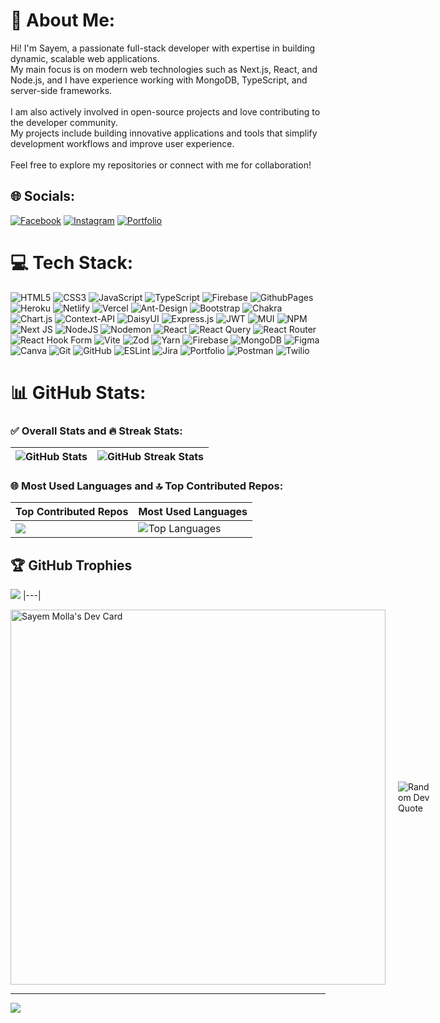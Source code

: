 # 💫 About Me:
Hi! I'm Sayem, a passionate full-stack developer with expertise in building dynamic, scalable web applications.<br>My main focus is on modern web technologies such as Next.js, React, and Node.js, and I have experience working with MongoDB, TypeScript, and server-side frameworks.<br><br>I am also actively involved in open-source projects and love contributing to the developer community. <br>My projects include building innovative applications and tools that simplify development workflows and improve user experience.<br><br>Feel free to explore my repositories or connect with me for collaboration!


## 🌐 Socials:
[![Facebook](https://img.shields.io/badge/Facebook-%231877F2.svg?logo=Facebook&logoColor=white)](https://facebook.com/sayemmolla.dev) 
[![Instagram](https://img.shields.io/badge/Instagram-%23E4405F.svg?logo=Instagram&logoColor=white)](https://instagram.com/developersayem) 
[![Portfolio](https://img.shields.io/badge/Portfolio-%23000000.svg?logo=About.me&logoColor=white)](https://sayemmolla.vercel.app/)


# 💻 Tech Stack:
![HTML5](https://img.shields.io/badge/html5-%23E34F26.svg?style=for-the-badge&logo=html5&logoColor=white) ![CSS3](https://img.shields.io/badge/css3-%231572B6.svg?style=for-the-badge&logo=css3&logoColor=white) ![JavaScript](https://img.shields.io/badge/javascript-%23323330.svg?style=for-the-badge&logo=javascript&logoColor=%23F7DF1E) ![TypeScript](https://img.shields.io/badge/typescript-%23007ACC.svg?style=for-the-badge&logo=typescript&logoColor=white) ![Firebase](https://img.shields.io/badge/firebase-%23039BE5.svg?style=for-the-badge&logo=firebase) ![GithubPages](https://img.shields.io/badge/github%20pages-121013?style=for-the-badge&logo=github&logoColor=white) ![Heroku](https://img.shields.io/badge/heroku-%23430098.svg?style=for-the-badge&logo=heroku&logoColor=white) ![Netlify](https://img.shields.io/badge/netlify-%23000000.svg?style=for-the-badge&logo=netlify&logoColor=#00C7B7) ![Vercel](https://img.shields.io/badge/vercel-%23000000.svg?style=for-the-badge&logo=vercel&logoColor=white) ![Ant-Design](https://img.shields.io/badge/-AntDesign-%230170FE?style=for-the-badge&logo=ant-design&logoColor=white) ![Bootstrap](https://img.shields.io/badge/bootstrap-%238511FA.svg?style=for-the-badge&logo=bootstrap&logoColor=white) ![Chakra](https://img.shields.io/badge/chakra-%234ED1C5.svg?style=for-the-badge&logo=chakraui&logoColor=white) ![Chart.js](https://img.shields.io/badge/chart.js-F5788D.svg?style=for-the-badge&logo=chart.js&logoColor=white) ![Context-API](https://img.shields.io/badge/Context--Api-000000?style=for-the-badge&logo=react) ![DaisyUI](https://img.shields.io/badge/daisyui-5A0EF8?style=for-the-badge&logo=daisyui&logoColor=white) ![Express.js](https://img.shields.io/badge/express.js-%23404d59.svg?style=for-the-badge&logo=express&logoColor=%2361DAFB) ![JWT](https://img.shields.io/badge/JWT-black?style=for-the-badge&logo=JSON%20web%20tokens) ![MUI](https://img.shields.io/badge/MUI-%230081CB.svg?style=for-the-badge&logo=mui&logoColor=white) ![NPM](https://img.shields.io/badge/NPM-%23CB3837.svg?style=for-the-badge&logo=npm&logoColor=white) ![Next JS](https://img.shields.io/badge/Next-black?style=for-the-badge&logo=next.js&logoColor=white) ![NodeJS](https://img.shields.io/badge/node.js-6DA55F?style=for-the-badge&logo=node.js&logoColor=white) ![Nodemon](https://img.shields.io/badge/NODEMON-%23323330.svg?style=for-the-badge&logo=nodemon&logoColor=%BBDEAD) ![React](https://img.shields.io/badge/react-%2320232a.svg?style=for-the-badge&logo=react&logoColor=%2361DAFB) ![React Query](https://img.shields.io/badge/-React%20Query-FF4154?style=for-the-badge&logo=react%20query&logoColor=white) ![React Router](https://img.shields.io/badge/React_Router-CA4245?style=for-the-badge&logo=react-router&logoColor=white) ![React Hook Form](https://img.shields.io/badge/React%20Hook%20Form-%23EC5990.svg?style=for-the-badge&logo=reacthookform&logoColor=white) ![Vite](https://img.shields.io/badge/vite-%23646CFF.svg?style=for-the-badge&logo=vite&logoColor=white) ![Zod](https://img.shields.io/badge/zod-%233068b7.svg?style=for-the-badge&logo=zod&logoColor=white) ![Yarn](https://img.shields.io/badge/yarn-%232C8EBB.svg?style=for-the-badge&logo=yarn&logoColor=white) ![Firebase](https://img.shields.io/badge/firebase-a08021?style=for-the-badge&logo=firebase&logoColor=ffcd34) ![MongoDB](https://img.shields.io/badge/MongoDB-%234ea94b.svg?style=for-the-badge&logo=mongodb&logoColor=white) ![Figma](https://img.shields.io/badge/figma-%23F24E1E.svg?style=for-the-badge&logo=figma&logoColor=white) ![Canva](https://img.shields.io/badge/Canva-%2300C4CC.svg?style=for-the-badge&logo=Canva&logoColor=white) ![Git](https://img.shields.io/badge/git-%23F05033.svg?style=for-the-badge&logo=git&logoColor=white) ![GitHub](https://img.shields.io/badge/github-%23121011.svg?style=for-the-badge&logo=github&logoColor=white) ![ESLint](https://img.shields.io/badge/ESLint-4B3263?style=for-the-badge&logo=eslint&logoColor=white) ![Jira](https://img.shields.io/badge/jira-%230A0FFF.svg?style=for-the-badge&logo=jira&logoColor=white) ![Portfolio](https://img.shields.io/badge/Portfolio-%23000000.svg?style=for-the-badge&logo=firefox&logoColor=#FF7139) ![Postman](https://img.shields.io/badge/Postman-FF6C37?style=for-the-badge&logo=postman&logoColor=white) ![Twilio](https://img.shields.io/badge/Twilio-F22F46?style=for-the-badge&logo=Twilio&logoColor=white)
# 📊 GitHub Stats:

### ✅ Overall Stats and 🔥 Streak Stats:

| ![GitHub Stats](https://github-readme-stats.vercel.app/api?username=developersayem&theme=dark&hide_border=false&include_all_commits=true&count_private=true) | ![GitHub Streak Stats](https://github-readme-streak-stats.herokuapp.com/?user=developersayem&theme=dark&hide_border=false) |
|---|---|


### 🌐 Most Used Languages and 🔝 Top Contributed Repos:
| Top Contributed Repos | Most Used Languages |
|---|---|
| ![](https://github-contributor-stats.vercel.app/api?username=developersayem&limit=5&theme=one_dark_pro&combine_all_yearly_contributions=true) | ![Top Languages](https://github-readme-stats.vercel.app/api/top-langs/?username=developersayem&theme=dark&hide_border=false&include_all_commits=true&count_private=true&layout=compact) |


## 🏆 GitHub Trophies
![](https://github-profile-trophy.vercel.app/?username=developersayem&theme=radical&no-frame=true&no-bg=false&margin-w=4)
|---|
<div style="display: flex; align-items: center; gap: 20px;">
  <a href="https://app.daily.dev/developersayem012">
    <img src="https://api.daily.dev/devcards/v2/CQgVH4yR4I2KmPuQbreXy.png?type=wide&r=hqg" width="600" alt="Sayem Molla's Dev Card"/>
  </a>
  
  <img src="https://quotes-github-readme.vercel.app/api?type=horizontal&theme=dark" alt="Random Dev Quote"/>
</div>


---
[![](https://visitcount.itsvg.in/api?id=developersayem&icon=0&color=2)](https://visitcount.itsvg.in)

<!-- Proudly created with GPRM ( https://gprm.itsvg.in ) -->
